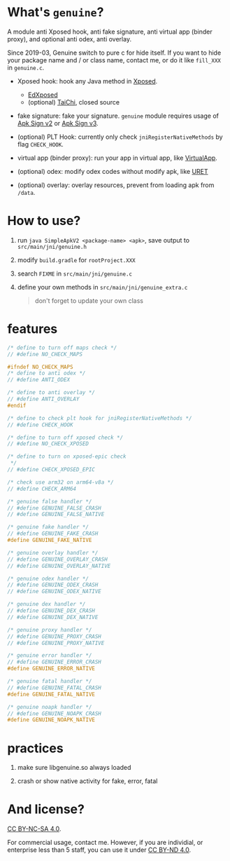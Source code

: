 # What's `genuine`?

A module anti Xposed hook, anti fake signature, anti virtual app (binder proxy), and optional anti odex, anti overlay.

Since 2019-03, Genuine switch to pure c for hide itself. If you want to hide your package name and / or class name, contact me, or do it like `fill_XXX` in `genuine.c`.

- Xposed hook: hook any Java method in [Xposed](https://github.com/rovo89/XposedBridge).
  - [EdXposed](https://github.com/ElderDrivers/EdXposed)
  - (optional) [TaiChi](https://github.com/taichi-framework/TaiChi), closed source

- fake signature: fake your signature.
`genuine` module requires usage of [Apk Sign v2](https://source.android.com/security/apksigning/v2) or [Apk Sign v3](https://source.android.com/security/apksigning/v3).

- (optional) PLT Hook: currently only check `jniRegisterNativeMethods` by flag `CHECK_HOOK`.

- virtual app (binder proxy): run your app in virtual app, like [VirtualApp](https://github.com/asLody/VirtualApp).

- (optional) odex: modify odex codes without modify apk, like [URET](https://www.uret.in/)

- (optional) overlay: overlay resources, prevent from loading apk from `/data`.

# How to use?

1. run `java SimpleApkV2 <package-name> <apk>`, save output to `src/main/jni/genuine.h`

2. modify `build.gradle` for `rootProject.XXX`

3. search `FIXME` in `src/main/jni/genuine.c`

4. define your own methods in `src/main/jni/genuine_extra.c`
   > don't forget to update your own class

# features

```c
/* define to turn off maps check */
// #define NO_CHECK_MAPS

#ifndef NO_CHECK_MAPS
/* define to anti odex */
// #define ANTI_ODEX

/* define to anti overlay */
// #define ANTI_OVERLAY
#endif

/* define to check plt hook for jniRegisterNativeMethods */
// #define CHECK_HOOK

/* define to turn off xposed check */
// #define NO_CHECK_XPOSED

/* define to turn on xposed-epic check
 */
// #define CHECK_XPOSED_EPIC

/* check use arm32 on arm64-v8a */
// #define CHECK_ARM64

/* genuine false handler */
// #define GENUINE_FALSE_CRASH
// #define GENUINE_FALSE_NATIVE

/* genuine fake handler */
// #define GENUINE_FAKE_CRASH
#define GENUINE_FAKE_NATIVE

/* genuine overlay handler */
// #define GENUINE_OVERLAY_CRASH
// #define GENUINE_OVERLAY_NATIVE

/* genuine odex handler */
// #define GENUINE_ODEX_CRASH
// #define GENUINE_ODEX_NATIVE

/* genuine dex handler */
// #define GENUINE_DEX_CRASH
// #define GENUINE_DEX_NATIVE

/* genuine proxy handler */
// #define GENUINE_PROXY_CRASH
// #define GENUINE_PROXY_NATIVE

/* genuine error handler */
// #define GENUINE_ERROR_CRASH
#define GENUINE_ERROR_NATIVE

/* genuine fatal handler */
// #define GENUINE_FATAL_CRASH
#define GENUINE_FATAL_NATIVE

/* genuine noapk handler */
// #define GENUINE_NOAPK_CRASH
#define GENUINE_NOAPK_NATIVE

```

# practices

1. make sure libgenuine.so always loaded

2. crash or show native activity for fake, error, fatal

# And license?

[CC BY-NC-SA 4.0](https://creativecommons.org/licenses/by-nc-sa/4.0/).

For commercial usage, contact me. However, if you are individial, or enterprise less than 5 staff, you can use it under [CC BY-ND 4.0](https://creativecommons.org/licenses/by-nd/4.0/).
